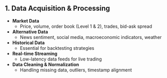 ## 1. Data Acquisition & Processing
- **Market Data**
  - Price, volume, order book (Level 1 & 2), trades, bid-ask spread
- **Alternative Data**
  - News sentiment, social media, macroeconomic indicators, weather
- **Historical Data**
  - Essential for backtesting strategies
- **Real-time Streaming**
  - Low-latency data feeds for live trading
- **Data Cleaning & Normalization**
  - Handling missing data, outliers, timestamp alignment